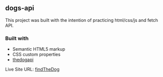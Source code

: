 ## dogs-api
This project was built with the intention of practicing html/css/js and fetch API.

### Built with

- Semantic HTML5 markup
- CSS custom properties
- [thedogapi](https://thedogapi.com/)

Live Site URL: [findTheDog](https://tamiriscss.github.io/dogs-api/)
